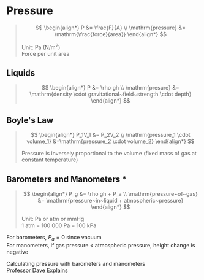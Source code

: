 # Pressure

> $$
> \begin{align*}
>   P &= \frac{F}{A} \\
>   \mathrm{pressure} &= \mathrm{\frac{force}{area}}
> \end{align*}
> $$
>
> Unit: Pa (N/m<sup>2</sup>) \
> Force per unit area

## Liquids

> $$
> \begin{align*}
>   P &= \rho gh \\
>   \mathrm{presure} &= \mathrm{density \cdot gravitational~field~strength \cdot depth}
> \end{align*}
> $$

## Boyle's Law

> $$
> \begin{align*}
>   P_1V_1 &= P_2V_2 \\
>   \mathrm{pressure_1 \cdot volume_1} &=\mathrm{pressure_2 \cdot volume_2}
> \end{align*}
> $$
>
> Pressure is inversely proportional to the volume (fixed mass of gas at constant temperature)

## Barometers and Manometers \*

> $$
> \begin{align*}
>   P_g &= \rho gh + P_a \\
>   \mathrm{pressure~of~gas} &= \mathrm{pressure~in~liquid + atmospheric~pressure}
> \end{align*}
> $$
>
> Unit: Pa or atm or mmHg \
> 1 atm = 100 000 Pa = 100 kPa

For barometers, $P_a=0$ since vacuum \
For manometers, if gas pressure < atmospheric pressure, height change is negative

Calculating pressure with barometers and manometers \
[Professor Dave Explains](https://youtu.be/YI4RRZ3ZM7g?si=wJwm3DNwbSpKZUOl)
